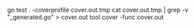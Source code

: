 
go test . -coverprofile cover.out.tmp
cat cover.out.tmp | grep -v "_generated.go" > cover.out
tool cover -func cover.out

